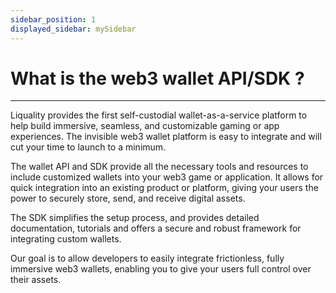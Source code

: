 ```yaml
---
sidebar_position: 1
displayed_sidebar: mySidebar
---
```


# What is the web3 wallet API/SDK ?

---

Liquality provides the first self-custodial wallet-as-a-service platform to help build immersive, seamless, and customizable gaming or app experiences. The invisible web3 wallet platform is easy to integrate and will cut your time to launch to a minimum.

The wallet API and SDK provide all the necessary tools and resources to include customized wallets into your web3 game or application. It allows for quick integration into an existing product or platform, giving your users the power to securely store, send, and receive digital assets.

The SDK simplifies the setup process, and provides detailed documentation, tutorials and offers a secure and robust framework for integrating custom wallets.

Our goal is to allow developers to easily integrate frictionless, fully immersive web3 wallets, enabling you to give your users full control over their assets.
